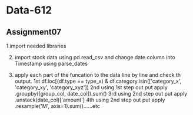# Data-612 
## Assignment07
1.import needed libraries 

2. import stock data  using pd.read_csv and change date column into Timestamp using parse_dates

3. apply each part of the funcation to the data line by line and check th output.
1st df.loc[(df.type == type_x) & df.category.isin(['category_x', 'category_xy', 'category_xyz'])
    2nd using 1st step out put apply .groupby([group_col, date_col]).sum()
       3rd using 2nd step out put apply  .unstack(date_col)['amount']
         4th using 2nd step out put apply .resample('M', axis=1).sum()......etc




